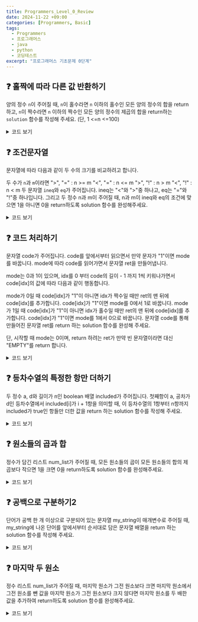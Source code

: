 ```yaml
---
title: Programmers_Level_0_Review
date: 2024-11-22 +09:00
categories: [Programmers, Basic]
tags: 
  - Programmers
  - 프로그래머스
  - java
  - python
  - 코딩테스트
excerpt: "프로그래머스 기초문제 0단계"
---
```

<!--more-->
## ❓ 홀짝에 따라 다른 값 반환하기

양의 정수 `n`이 주어질 때, `n`이 홀수라면 `n` 이하의 홀수인 모든 양의 정수의 합을 return하고, `n`이 짝수라면 `n` 이하의 짝수인 모든 양의 정수의 제곱의 합을 return하는 `solution` 함수를 작성해 주세요. (단, 1 <=n <=100)

<details>
  <summary>코드 보기</summary>
  <pre><code class="java">
  class Solution {
    public int solution(int n) {
      int answer = 0;

      if (n % 2 == 1) {  // n이 홀수일 때
        for (int i = 1; i <= n; i += 2) {
          answer += i;
        }
      } else {  // n이 짝수일 때
        for (int i = 2; i <= n; i += 2) {
          answer += i * i;
        }
      }    
      return answer;
    }
  }
  </code></pre>
</details>



## ❓ 조건문자열
문자열에 따라 다음과 같이 두 수의 크기를 비교하려고 합니다.

두 수가 `n`과 `m`이라면
">", "=" : n >= m
"<", "=" : n <= m
">", "!" : n > m
"<", "!" : n < m
두 문자열 `ineq`와 `eq`가 주어집니다. ineq는 "<"와 ">"중 하나고, eq는 "="와 "!"중 하나입니다. 그리고 두 정수 n과 m이 주어질 때, n과 m이 ineq와 eq의 조건에 맞으면 1을 아니면 0을 return하도록 solution 함수를 완성해주세요.

<details>
  <summary>코드 보기</summary>
  <pre><code class="java">
class Solution {
    public int solution(String ineq, String eq, int n, int m) {
        boolean result= false;
        
        // 나올수있는기호: >=,<=,>,<
        if(ineq.equals(">") && eq.equals("=")){
            result=(n>=m);
        }
        else if(ineq.equals("<") && eq.equals("=")){
            result=(n<=m);
        }
        else if(ineq.equals(">") && eq.equals("!")){
            result=(n>m);
        }
        else {result=(n<m);}

        return result?1:0;
    }
}
  </code></pre>
</details>


## ❓ 코드 처리하기
문자열 code가 주어집니다.
code를 앞에서부터 읽으면서 만약 문자가 "1"이면 mode를 바꿉니다. mode에 따라 code를 읽어가면서 문자열 ret을 만들어냅니다.

mode는 0과 1이 있으며, idx를 0 부터 code의 길이 - 1 까지 1씩 키워나가면서 code[idx]의 값에 따라 다음과 같이 행동합니다.

mode가 0일 때
code[idx]가 "1"이 아니면 idx가 짝수일 때만 ret의 맨 뒤에 code[idx]를 추가합니다.
code[idx]가 "1"이면 mode를 0에서 1로 바꿉니다.
mode가 1일 때
code[idx]가 "1"이 아니면 idx가 홀수일 때만 ret의 맨 뒤에 code[idx]를 추가합니다.
code[idx]가 "1"이면 mode를 1에서 0으로 바꿉니다.
문자열 code를 통해 만들어진 문자열 ret를 return 하는 solution 함수를 완성해 주세요.

단, 시작할 때 mode는 0이며, return 하려는 ret가 만약 빈 문자열이라면 대신 "EMPTY"를 return 합니다.

<details>
  <summary>코드 보기</summary>
  <pre><code class="java">
class Solution {
    public String solution(String code) {
        
        int mode=0; // 또는 1      
        String ret = "";
        
        for(int i=0; i < code.length(); i++) {
            char c = code.charAt(i);
            
            
            if(mode==0) { //mode가 0일 때
                if(c == '1'){
                    mode=1;
                }
                else if(i%2==0){
                    ret+=c;
                }
            }
            else { //mode가 1일 때
                 if(c =='1'){
                     mode=0;
                }
                else if(i%2==1) { 
                        ret+=c;
                }
            }
          
        } //for
               
        return ret.isEmpty() ? "EMPTY" : ret;
    }
}
</code></pre>
</details>

## ❓ 등차수열의 특정한 항만 더하기

두 정수 a, d와 길이가 n인 boolean 배열 included가 주어집니다. 첫째항이 a, 공차가 d인 등차수열에서 included[i]가 i + 1항을 의미할 때, 이 등차수열의 1항부터 n항까지 included가 true인 항들만 더한 값을 return 하는 solution 함수를 작성해 주세요.

<details>
  <summary>코드 보기</summary>
<pre><code class="java">
class Solution {
    public int solution(int a, int d, boolean[] included) {
        int answer = 0;
        
        for(int i=0; i<included.length; i++) {
            if(included[i]) { //true 인 경우
                int currentTerm= a+i*d;
                answer+=currentTerm;
            }           
        }           
        return answer;
    }
}
</code></pre>
</details>

## ❓ 원소들의 곱과 합

정수가 담긴 리스트 num_list가 주어질 때, 모든 원소들의 곱이 모든 원소들의 합의 제곱보다 작으면 1을 크면 0을 return하도록 solution 함수를 완성해주세요.

<details>
  <summary>코드 보기</summary>
<pre><code class="java">
class Solution {
    public int solution(int[] num_list) {
        int sum = 0;
        int x = 1;
        
        // 곱 < 합의 제곱 이면, 1
        // 곱 > 합의 제곱 이면, 0
        
        for(int num : num_list){
            // 합
            sum+= num;
            // 곱
            x*=num;
        }        
        if (x < sum*sum) {
            return 1;
        }
        else {
            return 0;
        }
    }
}
</code></pre>
</details>

## ❓ 공백으로 구분하기2

단어가 공백 한 개 이상으로 구분되어 있는 문자열 my_string이 매개변수로 주어질 때, my_string에 나온 단어를 앞에서부터 순서대로 담은 문자열 배열을 return 하는 solution 함수를 작성해 주세요.
<details>
  <summary>코드 보기</summary>
<pre><code class="java">
class Solution {
    public String[] solution(String my_string) {        
        String[] answer = my_string.trim().split("\\s+");
        return answer;
    }
}
</code></pre>
</details>

## ❓ 마지막 두 원소

정수 리스트 num_list가 주어질 때, 마지막 원소가 그전 원소보다 크면 마지막 원소에서 그전 원소를 뺀 값을 마지막 원소가 그전 원소보다 크지 않다면 마지막 원소를 두 배한 값을 추가하여 return하도록 solution 함수를 완성해주세요.

<details>
  <summary>코드 보기</summary>
<pre><code class="java">
import java.util.Arrays;

class Solution {
    public int[] solution(int[] num_list) {
        // 마지막 원소 > 그전 원소 보다 크면, 마지막 원소 - 그전 원소
        // 마지막 원소 < 그전 원소 보다 크면, 마지막 원소 2배
        
        int last = num_list[num_list.length-1]; //마지막 원소
        int belast = num_list[num_list.length-2]; //그전 원소
        int result;

        if (last > belast) {
            result=last-belast;
        }
        else {result=last*2;}
        
        int[] new_num_list = Arrays.copyOf(num_list,num_list.length+1);
        new_num_list[new_num_list.length-1]=result;
        
        return new_num_list;
    }
}
</code></pre>
</details>
